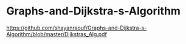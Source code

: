# Graphs-and-Dijkstra-s-Algorithm

https://github.com/shayanraouf/Graphs-and-Dijkstra-s-Algorithm/blob/master/Dijkstras_Alg.pdf
